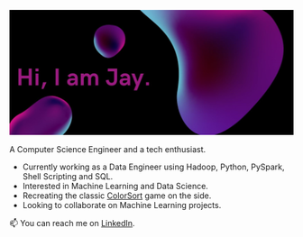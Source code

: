 ![Hi 👋, I’m Jay.](https://github.com/jaygupta-2k/jaygupta-2k/blob/main/JayIntroGithub.jpg)  

A Computer Science Engineer and a tech enthusiast.
- Currently working as a Data Engineer using Hadoop, Python, PySpark, Shell Scripting and SQL.
- Interested in Machine Learning and Data Science.
- Recreating the classic [ColorSort](https://github.com/jaygupta-2k/color-sort-cli/tree/main) game on the side.
- Looking to collaborate on Machine Learning projects.

📫 You can reach me on [LinkedIn](https://www.linkedin.com/in/jay-gupta-2k/).  

<!---
jaygupta-2k/jaygupta-2k is a ✨ special ✨ repository because its `README.md` (this file) appears on your GitHub profile.
You can click the Preview link to take a look at your changes.
--->
